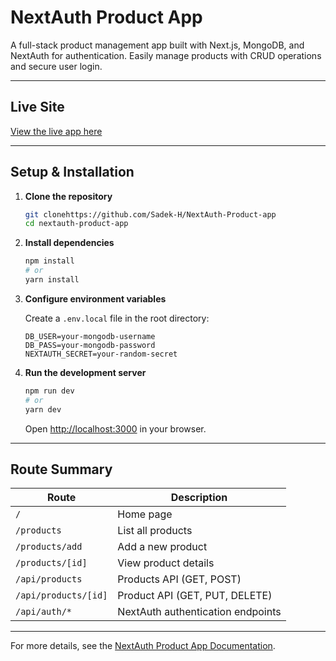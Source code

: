 # NextAuth Product App

A full-stack product management app built with Next.js, MongoDB, and NextAuth for authentication. Easily manage products with CRUD operations and secure user login.

---

## Live Site

[View the live app here](https://nextauth-product-app.vercel.app/)

---

## Setup & Installation

1. **Clone the repository**
   ```bash
   git clonehttps://github.com/Sadek-H/NextAuth-Product-app
   cd nextauth-product-app
   ```

2. **Install dependencies**
   ```bash
   npm install
   # or
   yarn install
   ```

3. **Configure environment variables**

   Create a `.env.local` file in the root directory:
   ```
   DB_USER=your-mongodb-username
   DB_PASS=your-mongodb-password
   NEXTAUTH_SECRET=your-random-secret
   
   ```

4. **Run the development server**
   ```bash
   npm run dev
   # or
   yarn dev
   ```

   Open [http://localhost:3000](http://localhost:3000) in your browser.

---

## Route Summary

| Route                       | Description                        |
|-----------------------------|------------------------------------|
| `/`                         | Home page                          |
| `/products`                 | List all products                  |
| `/products/add`             | Add a new product                  |
| `/products/[id]`            | View product details               |
| `/api/products`             | Products API (GET, POST)           |
| `/api/products/[id]`        | Product API (GET, PUT, DELETE)     |
| `/api/auth/*`               | NextAuth authentication endpoints  |

---

For more details, see the [NextAuth Product App Documentation](https://github.com/your-username/nextauth-product-app-docs).
